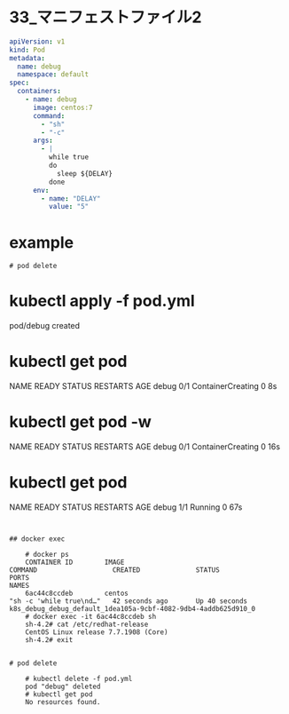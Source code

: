# 33_マニフェストファイル2

```yaml
apiVersion: v1
kind: Pod
metadata:
  name: debug
  namespace: default
spec:
  containers:
    - name: debug
      image: centos:7
      command:
        - "sh"
        - "-c"
      args:
        - |
          while true
          do
            sleep ${DELAY}
          done
      env:
        - name: "DELAY"
          value: "5"
```

# example

```
# pod delete

```
# kubectl apply -f pod.yml
pod/debug created
# kubectl get pod
NAME    READY   STATUS              RESTARTS   AGE
debug   0/1     ContainerCreating   0          8s
# kubectl get pod -w
NAME    READY   STATUS              RESTARTS   AGE
debug   0/1     ContainerCreating   0          16s
# kubectl get pod
NAME    READY   STATUS    RESTARTS   AGE
debug   1/1     Running   0          67s
```


## docker exec 

	# docker ps
	CONTAINER ID        IMAGE                                                            COMMAND                   CREATED              STATUS              PORTS                                                                NAMES
	6ac44c8ccdeb        centos                                                           "sh -c 'while true\nd…"   42 seconds ago       Up 40 seconds                                                                            k8s_debug_debug_default_1dea105a-9cbf-4082-9db4-4addb625d910_0
	# docker exec -it 6ac44c8ccdeb sh
	sh-4.2# cat /etc/redhat-release
	CentOS Linux release 7.7.1908 (Core)
	sh-4.2# exit


# pod delete

	# kubectl delete -f pod.yml
	pod "debug" deleted
	# kubectl get pod
	No resources found.


